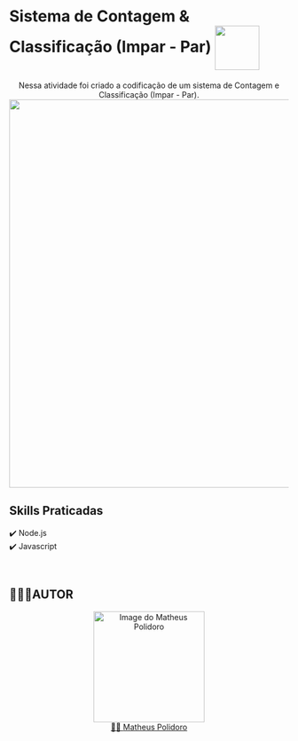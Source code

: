 # Sistema de Contagem & Classificação (Impar - Par) <img src="https://user-images.githubusercontent.com/53920878/133932972-988a224d-c3d6-485a-8c79-46afd90b97d6.png" width="80px" align="center"></img>

<p align="center">
  Nessa atividade foi criado a codificação de um sistema de Contagem e Classificação (Impar - Par).</br>
  <img src="https://user-images.githubusercontent.com/89528428/134522078-995dc0f0-4e8f-4247-8052-fb3455a80cfe.gif" style="align: center" width="700px"></img>
</p>

## Skills Praticadas

✔️ Node.js </br>
✔️ Javascript</br>

</br>

## 👨🏼‍💻AUTOR
<a href="https://github.com/MatheusLPolidoro" style="align: center" width="90px">
<a href="https://github.com/MatheusLPolidoro" style="align: center" width="90px">
<a href="https://github.com/MatheusLPolidoro" style="align: center" width="90px">  
  
<p align="center">
  <img src="https://avatars.githubusercontent.com/u/89528428?s=400&u=8daaa0a3a5cb3d2cb816fbe6ad5d5b4d1b31169b&v=4" width="200" alt="Image do Matheus Polidoro">
  </br>🧑🏼 <a href="https://github.com/MatheusLPolidoro"> Matheus Polidoro</a>
</p>
